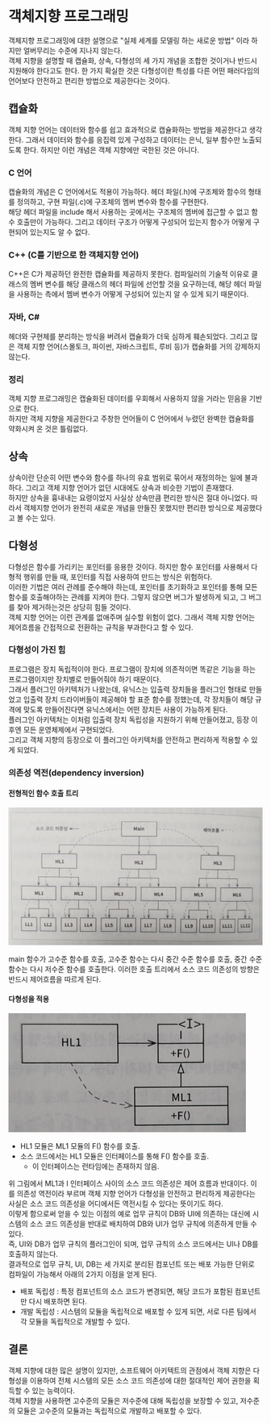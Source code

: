 # 객체지향 프로그래밍

객체지향 프로그래밍에 대한 설명으로 "실제 세계를 모델링 하는 새로운 방법" 이라 하지만 얼버무리는 수준에 지나지 않는다. <br/>
객체 지향을 설명할 때 캡슐화, 상속, 다형성의 세 가지 개념을 조합한 것이거나 반드시 지원해야 한다고도 한다. 한 가지 확실한 것은 다형성이란 특성를 다른 어떤 패러다임의 언어보다 안전하고 편리한 방법으로 제공한다는 것이다.

## 캡슐화

객체 지향 언어는 데이터와 함수를 쉽고 효과적으로 캡슐화하는 방법을 제공한다고 생각한다.
그래서 데이터와 함수를 응집력 있게 구성하고 데이터는 은닉, 일부 함수만 노출되도록 한다.
하지만 이런 개념은 객체 지향에만 국한된 것은 아니다. 

### C 언어

캡슐화의 개념은 C 언어에서도 적용이 가능하다. 헤더 파일(.h)에 구조체와 함수의 형태를 정의하고, 구현 파일(.c)에 구조체의 멤버 변수와 함수를 구현한다. <br/>
해당 헤더 파일을 include 해서 사용하는 곳에서는 구조체의 멤버에 접근할 수 없고 함수 호출만이 가능하다. 그리고 데이터 구조가 어떻게 구성되어 있는지 함수가 어떻게 구현되어 있는지도 알 수 없다.

### C++ (C를 기반으로 한 객체지향 언어)

C++은 C가 제공하던 완전한 캡슐화를 제공하지 못한다. 컴파일러의 기술적 이유로 클래스의 멤버 변수를 해당 클래스의 헤더 파일에 선언할 것을 요구하는데, 해당 헤더 파일을 사용하는 측에서 멤버 변수가 어떻게 구성되어 있는지 알 수 있게 되기 때문이다.

### 자바, C#

헤더와 구현체를 분리하는 방식을 버려서 캡슐화가 더욱 심하게 훼손되었다. 그리고 많은 객체 지향 언어(스몰토크, 파이썬, 자바스크립트, 루비 등)가 캡슐화를 거의 강제하지 않는다.

### 정리

객체 지향 프로그래밍은 캡슐화된 데이터를 우회해서 사용하지 않을 거라는 믿음을 기반으로 한다.<br/>
하지만 객체 지향을 제공한다고 주창한 언어들이 C 언어에서 누렸던 완벽한 캡슐화를 약화시켜 온 것은 틀림없다.

## 상속

상속이란 단순히 어떤 변수와 함수를 하나의 유효 범위로 묶어서 재정의하는 일에 불과하다. 그리고 객체 지향 언어가 없던 시대에도 상속과 비슷한 기법이 존재했다.<br/>
하지만 상속을 흉내내는 요령이었지 사실상 상속만큼 편리한 방식은 절대 아니었다. 따라서 객체지향 언어가 완전히 새로운 개념을 만들진 못했지만 편리한 방식으로 제공했다고 볼 수는 있다.

## 다형성

다형성은 함수를 가리키는 포인터를 응용한 것이다. 하지만 함수 포인터를 사용해서 다형적 행위를 만들 때, 포인터를 직접 사용하여 만드는 방식은 위험하다.<br/>
이러한 기법은 여러 관례를 준수해야 하는데, 포인터를 초기화하고 포인터를 통해 모든 함수를 호출해야하는 관례를 지켜야 한다. 그렇지 않으면 버그가 발생하게 되고, 그 버그를 찾아 제거하는것은 상당히 힘들 것이다.<br/>
객체 지향 언어는 이런 관계를 없애주며 실수할 위험이 없다. 그래서 객체 지향 언어는 제어흐름을 간접적으로 전환하는 규칙을 부과한다고 할 수 있다.

### 다형성이 가진 힘

프로그램은 장치 독립적이야 한다. 프로그램이 장치에 의존적이면 똑같은 기능을 하는 프로그램이지만 장치별로 만들어줘야 하기 때문이다.<br/>
그래서 플러그인 아키텍처가 나왔는데, 유닉스는 입출력 장치들을 플러그인 형태로 만들었고 입출력 장치 드라이버들이 제공해야 할 표준 함수를 정했는데, 각 장치들이 해당 규격에 맞도록 만들어진다면 유닉스에서는 어떤 장치든 사용이 가능하게 된다.
<br/>
플러그인 아키텍처는 이처럼 입출력 장치 독립성을 지원하기 위해 만들어졌고, 등장 이후엔 모든 운영체제에서 구현되었다.<br/>
그리고 객체 지향의 등장으로 이 플러그인 아키텍처를 안전하고 편리하게 적용할 수 있게 되었다.

### 의존성 역전(dependency inversion)

#### 전형적인 함수 호출 트리

<img src="images/flow of control.jpeg">

main 함수가 고수준 함수를 호출, 고수준 함수는 다시 중간 수준 함수를 호출, 중간 수준 함수는 다시 저수준 함수를 호출한다. 이러한 호출 트리에서 소스 코드 의존성의 방향은 반드시 제어흐름을 따르게 된다.

#### 다형성을 적용

<img src="images/dependency inversion.jpeg">

* HL1 모듈은 ML1 모듈의 F() 함수를 호출.
* 소스 코드에서는 HL1 모듈은 인터페이스를 통해 F() 함수를 호출.
    * 이 인터페이스는 런타임에는 존재하지 않음.

위 그림에서 ML1과 I 인터페이스 사이의 소스 코드 의존성은 제어 흐름과 반대이다. 이를 의존성 역전이라 부르며 객체 지향 언어가 다형성을 안전하고 편리하게 제공한다는 사실은 소스 코드 의존성을 어디에서든 역전시킬 수 있다는 뜻이기도 하다.<br/>
이렇게 함으로써 얻을 수 있는 이점의 예로 업무 규칙이 DB와 UI에 의존하는 대신에 시스템의 소스 코드 의존성을 반대로 배치하여 DB와 UI가 업무 규칙에 의존하게 만들 수 있다.<br/>
즉, UI와 DB가 업무 규칙의 플러그인이 되며, 업무 규칙의 소스 코드에서는 UI나 DB를 호출하지 않는다.<br/>
결과적으로 업무 규칙, UI, DB는 세 가지로 분리된 컴포넌트 또는 배포 가능한 단위로 컴파일이 가능해서 아래의 2가지 이점을 얻게 된다.

* 배포 독립성 : 특정 컴포넌트의 소스 코드가 변경되면, 해당 코드가 포함된 컴포넌트만 다시 배포하면 된다.
* 개발 독립성 : 시스템의 모듈을 독립적으로 배포할 수 있게 되면, 서로 다른 팀에서 각 모듈을 독립적으로 개발할 수 있다.

## 결론

객체 지향에 대한 많은 설명이 있지만, 소프트웨어 아키텍트의 관점에서 객체 지향은 다형성을 이용하여 전체 시스템의 모든 소스 코드 의존성에 대한 절대적인 제어 권한을 획득할 수 있는 능력이다.<br/>
객체 지향을 사용하면 고수준의 모듈은 저수준에 대해 독립성을 보장할 수 있고, 저수준의 모듈은 고수준의 모듈과는 독립적으로 개발하고 배포할 수 있다.